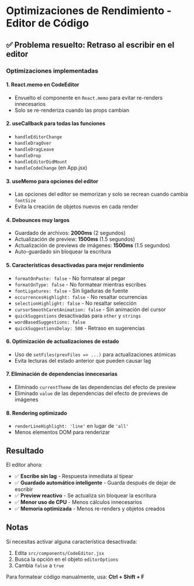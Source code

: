 # Optimizaciones de Rendimiento - Editor de Código

## ✅ Problema resuelto: Retraso al escribir en el editor

### Optimizaciones implementadas

#### 1. **React.memo en CodeEditor**
- Envuelto el componente en `React.memo` para evitar re-renders innecesarios
- Solo se re-renderiza cuando las props cambian

#### 2. **useCallback para todas las funciones**
- `handleEditorChange`
- `handleDragOver`
- `handleDragLeave`
- `handleDrop`
- `handleEditorDidMount`
- `handleCodeChange` (en App.jsx)

#### 3. **useMemo para opciones del editor**
- Las opciones del editor se memorizan y solo se recrean cuando cambia `fontSize`
- Evita la creación de objetos nuevos en cada render

#### 4. **Debounces muy largos**
- Guardado de archivos: **2000ms** (2 segundos)
- Actualización de preview: **1500ms** (1.5 segundos)
- Actualización de previews de imágenes: **1500ms** (1.5 segundos)
- Auto-guardado sin bloquear la escritura

#### 5. **Características desactivadas para mejor rendimiento**
- `formatOnPaste: false` - No formatear al pegar
- `formatOnType: false` - No formatear mientras escribes
- `fontLigatures: false` - Sin ligaduras de fuente
- `occurrencesHighlight: false` - No resaltar ocurrencias
- `selectionHighlight: false` - No resaltar selección
- `cursorSmoothCaretAnimation: false` - Sin animación del cursor
- `quickSuggestions` desactivadas para `other` y `strings`
- `wordBasedSuggestions: false`
- `quickSuggestionsDelay: 500` - Retraso en sugerencias

#### 6. **Optimización de actualizaciones de estado**
- Uso de `setFiles(prevFiles => ...)` para actualizaciones atómicas
- Evita lecturas del estado anterior que pueden causar lag

#### 7. **Eliminación de dependencias innecesarias**
- Eliminado `currentTheme` de las dependencias del efecto de preview
- Eliminado `value` de las dependencias del efecto de previews de imágenes

#### 8. **Rendering optimizado**
- `renderLineHighlight: 'line'` en lugar de `'all'`
- Menos elementos DOM para renderizar

## Resultado

El editor ahora:
- ✅ **Escribe sin lag** - Respuesta inmediata al tipear
- ✅ **Guardado automático inteligente** - Guarda después de dejar de escribir
- ✅ **Preview reactivo** - Se actualiza sin bloquear la escritura
- ✅ **Menor uso de CPU** - Menos cálculos innecesarios
- ✅ **Memoria optimizada** - Menos re-renders y objetos creados

## Notas

Si necesitas activar alguna característica desactivada:
1. Edita `src/components/CodeEditor.jsx`
2. Busca la opción en el objeto `editorOptions`
3. Cambia `false` a `true`

Para formatear código manualmente, usa: **Ctrl + Shift + F**
